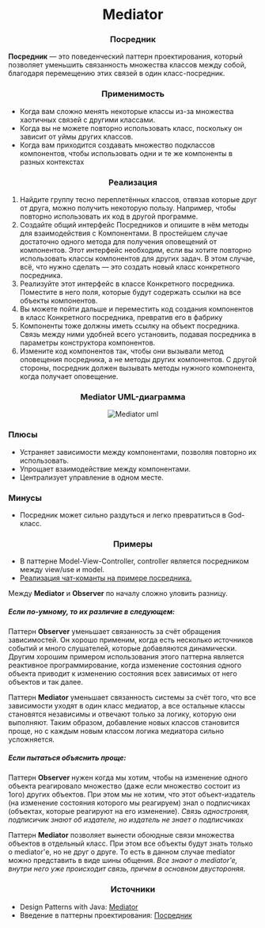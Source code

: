 <h1 align="center">
   Mediator
</h1>
<h3 align="center">
   Посредник
</h3>

**Посредник** — это поведенческий паттерн проектирования, который позволяет уменьшить связанность множества классов
между собой, благодаря перемещению этих связей в один класс-посредник.

<h3 align="center">
   Применимость
</h3>

- Когда вам сложно менять некоторые классы из-за множества хаотичных связей с другими классами.
- Когда вы не можете повторно использовать класс, поскольку он зависит от уймы других классов.
- Когда вам приходится создавать множество подклассов компонентов, чтобы использовать одни и те же компоненты в разных
  контекстах

<h3 align="center">
   Реализация
</h3>

1. Найдите группу тесно переплетённых классов, отвязав которые друг от друга, можно получить некоторую пользу. Например,
   чтобы повторно использовать их код в другой программе.
2. Создайте общий интерфейс Посредников и опишите в нём методы для взаимодействия с Компонентами. В простейшем случае
   достаточно одного метода для получения оповещений от компонентов.
   Этот интерфейс необходим, если вы хотите повторно
   использовать классы компонентов для других задач. В этом
   случае, всё, что нужно сделать — это создать новый класс
   конкретного посредника.
3. Реализуйте этот интерфейс в классе Конкретного посредника. Поместите в него поля, которые будут содержать ссылки на
   все объекты компонентов.
4. Вы можете пойти дальше и переместить код создания компонентов в класс Конкретного посредника, превратив его в фабрику
5. Компоненты тоже должны иметь ссылку на объект посредника. Связь между ними удобней всего установить, подавая
   посредника в параметры конструктора компонентов.
6. Измените код компонентов так, чтобы они вызывали метод оповещения посредника, а не методы других компонентов. С
   другой стороны, посредник должен вызывать методы нужного компонента, когда получает оповещение.

<h3 align="center">
   Mediator UML-диаграмма
</h3>

<p align="center">
   <img src=https://github.com/evilpeopletyranny/JavaDesignPatterns/blob/main/patterns/src/behavior/mediator/diagram.png alt="Mediator uml">
</p>

<h3>Плюсы</h3>

- Устраняет зависимости между компонентами, позволяя повторно их использовать.
- Упрощает взаимодействие между компонентами.
- Централизует управление в одном месте.

<h3>Минусы</h3>

- Посредник может сильно раздуться и легко превратиться в God-класс.

<h3 align="center">
   Примеры
</h3>

- В паттерне Model-View-Controller, controller является посредником между view/use и model.
- [Реализация чат-команты на примере посредника.](https://github.com/evilpeopletyranny/JavaDesignPatterns/blob/main/patterns/src/behavior/mediator/code/)

Между **Mediator** и **Observer** по началу сложно уловить разницу.

<h5>
   Если по-умному, то их различие в следующем:
</h5>

Паттерн **Observer** уменьшает связанность за счёт обращения зависимостей. Он хорошо применим, когда есть несколько
источников событий и много слушателей, которые добавляются динамически. Другим хорошим примером использования этого
паттерна является реактивное программирование, когда изменение состояния одного объекта приводит к изменению состояния
всех зависимых от него объектов и так далее.

Паттерн **Mediator** уменьшает связанность системы за счёт того, что все зависимости уходят в один класс медиатор, а все
остальные классы становятся независимы и отвечают только за логику, которую они выполняют. Таким образом, добавление
новых классов становится проще, но с каждым новым классом логика медиатора сильно усложняется.

<h5>
   Если пытаться объяснить проще:
</h5>

Паттерн **Observer** нужен когда мы хотим, чтобы на изменение одного объекта реагировало множество (даже если множество
состоит из 1ого) других объектов. При этом мы не хотим, что этот объект-издатель (на изменение состояния которого мы
реагируем) знал о подписчиках (объектах, которые реагируют на его изменение). *Связь одностроняя, подписичик знают об
издателе, но издатель не знает о подписчиках*

Паттерн **Mediator** позволяет вынести обоюдные связи множества объектов в отдельный класс. При этом все объекты будут
знать только о mediator'е, но не друг о друге. То есть в данном случае mediator можно представить в виде шины общения.
*Все знают о mediator'e, внутри него уже происходит связь, причем в основном двустороняя*.

<h3 align="center">
   Источники
</h3>

- Design Patterns with
  Java: [Mediator](https://github.com/evilpeopletyranny/JavaDesignPatterns/blob/main/patterns/src/behavior/mediator/books/Olaf%20Musch%20EN.pdf)
- Введение в паттерны
  проектирования: [Посредник](https://github.com/evilpeopletyranny/JavaDesignPatterns/blob/main/patterns/src/behavior/mediator/books/Alexander%20Shvets%20RU.pdf)